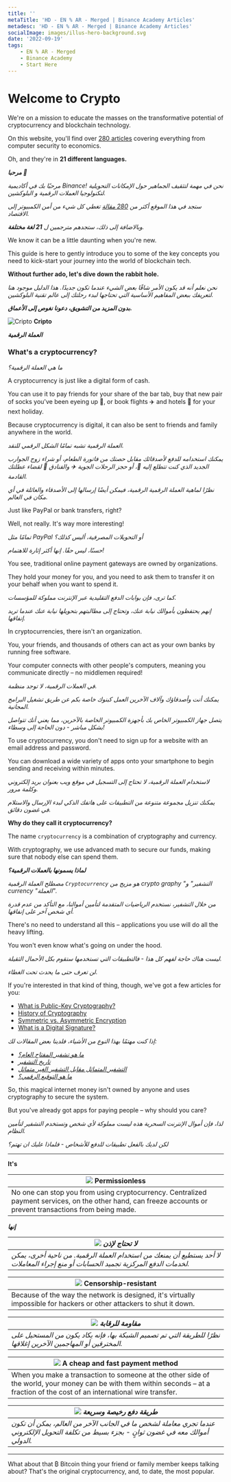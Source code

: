 ```yaml
---
title: ''
metaTitle: 'HD - EN % AR - Merged | Binance Academy Articles'
metadesc: 'HD - EN % AR - Merged | Binance Academy Articles'
socialImage: images/illus-hero-background.svg
date: '2022-09-19'
tags:
    - EN % AR - Merged
    - Binance Academy
    - Start Here
---
```


# Welcome to Crypto

We're on a mission to educate the masses on the transformative potential of cryptocurrency and blockchain technology.

On this website, you'll find over [280 articles](https://academy.binance.com/en/articles) covering everything from computer security to economics.

Oh, and they're in **21 different languages.**

***مرحبا 👋***

*مرحبًا بك في أكاديمية Binance! نحن في مهمة لتثقيف الجماهير حول الإمكانات التحويلية لتكنولوجيا العملات الرقمية و البلوكشين.*

*ستجد في هذا الموقع أكثر من [280 مقالة](https://academy.binance.com/ar/articles) تغطي كل شيء من أمن الكمبيوتر إلى الاقتصاد.*

*وبالاضافة إلى ذلك، ستجدهم مترجمين ل **21 لغة مختلفة**.*

We know it can be a little daunting when you're new.

This guide is here to gently introduce you to some of the key concepts you need to kick-start your journey into the world of blockchain tech.

**Without further ado, let's dive down the rabbit hole.**

*نحن نعلم أنه قد يكون الأمر شاقًا بعض الشيء عندما تكون جديدًا. هذا الدليل موجود هنا لتعريفك ببعض المفاهيم الأساسية التي تحتاجها لبدء رحلتك إلى عالم تقنية البلوكشين.*

***بدون المزيد من التشويق، دعونا نغوص إلى الأعماق.***


![Cripto](/images/crypto-icon.png) **Cripto**

***العملة الرقمية***

### What's a cryptocurrency?

*ما هي العملة الرقمية؟*

A cryptocurrency is just like a digital form of cash.

You can use it to pay friends for your share of the bar tab, buy that new pair of socks you've been eyeing up 👀, or book flights ✈️ and hotels 🏨 for your next holiday.

Because cryptocurrency is digital, it can also be sent to friends and family anywhere in the world.

*العملة الرقمية تشبه تمامًا الشكل الرقمي للنقد.*

*يمكنك استخدامه للدفع لأصدقائك مقابل حصتك من فاتورة الطعام، أو شراء زوج الجوارب الجديد الذي كنت تتطلع إليه 👀، أو حجز الرحلات الجوية ✈️ والفنادق 🏨 لقضاء عطلتك القادمة.*

*نظرًا لماهية العملة الرقمية الرقمية، فيمكن أيضًا إرسالها إلى الأصدقاء والعائلة في أي مكان في العالم.*

Just like PayPal or bank transfers, right?

Well, not really. It's way more interesting!

*تمامًا مثل PayPal أو التحويلات المصرفية، أليس كذلك؟*

*حسنًا، ليس حقًا. إنها أكثر إثارة للاهتمام!*

You see, traditional online payment gateways are owned by organizations.

They hold your money for you, and you need to ask them to transfer it on your behalf when you want to spend it.

*كما ترى، فإن بوابات الدفع التقليدية عبر الإنترنت مملوكة للمؤسسات.*

*إنهم يحتفظون بأموالك نيابة عنك، وتحتاج إلى مطالبتهم بتحويلها نيابة عنك عندما تريد إنفاقها.*

In cryptocurrencies, there isn't an organization.

You, your friends, and thousands of others can act as your own banks by running free software.

Your computer connects with other people's computers, meaning you communicate directly – no middlemen required!

*في العملات الرقمية، لا توجد منظمة.*

*يمكنك أنت وأصدقاؤك وآلاف الآخرين العمل كبنوك خاصة بكم عن طريق تشغيل البرامج المجانية.*

*يتصل جهاز الكمبيوتر الخاص بك بأجهزة الكمبيوتر الخاصة بالآخرين، مما يعني أنك تتواصل بشكل مباشر - دون الحاجة إلى وسطاء!*

To use cryptocurrency, you don't need to sign up for a website with an email address and password.

You can download a wide variety of apps onto your smartphone to begin sending and receiving within minutes.

*لاستخدام العملة الرقمية، لا تحتاج إلى التسجيل في موقع ويب بعنوان بريد إلكتروني وكلمة مرور.*

*يمكنك تنزيل مجموعة متنوعة من التطبيقات على هاتفك الذكي لبدء الإرسال والاستلام في غضون دقائق.*

**Why do they call it cryptocurrency?**

The name `cryptocurrency` is a combination of cryptography and currency.

With cryptography, we use advanced math to secure our funds, making sure that nobody else can spend them.

***لماذا يسمونها بالعملات الرقمية؟***

*مصطلح العملة الرقمية `Cryptocurrency` هو مزيج من crypto graphy "التشفير" و currency "العملة".*

*من خلال التشفير، نستخدم الرياضيات المتقدمة لتأمين أموالنا، مع التأكد من عدم قدرة أي شخص آخر على إنفاقها.*

There's no need to understand all this – applications you use will do all the heavy lifting.

You won't even know what's going on under the hood.

*ليست هناك حاجة لفهم كل هذا - فالتطبيقات التي تستخدمها ستقوم بكل الأحمال الثقيلة.*

*لن تعرف حتى ما يحدث تحت الغطاء.*

If you're interested in that kind of thing, though, we've got a few articles for you:

- [What is Public-Key Cryptography?](https://academy.binance.com/en/articles/what-is-public-key-cryptography)
- [History of Cryptography](https://academy.binance.com/en/articles/history-of-cryptography)
- [Symmetric vs. Asymmetric Encryption](https://academy.binance.com/en/articles/symmetric-vs-asymmetric-encryption)
- [What is a Digital Signature?](https://academy.binance.com/en/articles/what-is-a-digital-signature)

*إذا كنت مهتمًا بهذا النوع من الأشياء، فلدينا بعض المقالات لك:*

- [*ما هو تشفير المفتاح العام؟*](https://academy.binance.com/ar/articles/what-is-public-key-cryptography)
- [*تاريخ التشفير*](https://academy.binance.com/ar/articles/history-of-cryptography)
- [*التشفير المتماثل مقابل التشفير الغير متماثل*](https://academy.binance.com/ar/articles/symmetric-vs-asymmetric-encryption)
- [*ما هو التوقيع الرقمي؟*](https://academy.binance.com/ar/articles/what-is-a-digital-signature)

So, this magical internet money isn't owned by anyone and uses cryptography to secure the system.

But you've already got apps for paying people – why should you care?

*لذا، فإن أموال الإنترنت السحرية هذه ليست مملوكة لأي شخص وتستخدم التشفير لتأمين النظام.*

*لكن لديك بالفعل تطبيقات للدفع للأشخاص - فلماذا عليك ان تهتم؟*

---

**It's**

| ![](/images/anchor-icon.png) Permissionless |
| - |
| No one can stop you from using cryptocurrency. Centralized payment services, on the other hand, can freeze accounts or prevent transactions from being made. |

***إنها***

| *![](/images/anchor-icon.png) لا تحتاج لإذن* |
| - |
| *لا أحد يستطيع أن يمنعك من استخدام العملة الرقمية. من ناحية أخرى، يمكن لخدمات الدفع المركزية تجميد الحسابات أو منع إجراء المعاملات.* |

| ![](/images/lock-icon.png) Censorship-resistant |
| - |
| Because of the way the network is designed, it's virtually impossible for hackers or other attackers to shut it down. |

| *![](/images/lock-icon.png) مقاومة للرقابة* |
| - |
| *نظرًا للطريقة التي تم تصميم الشبكة بها، فإنه يكاد يكون من المستحيل على المخترقين أو المهاجمين الآخرين إغلاقها.* |

| ![](/images/arrows-icon.png) A cheap and fast payment method |
| - |
| When you make a transaction to someone at the other side of the world, your money can be with them within seconds – at a fraction of the cost of an international wire transfer. |

| *![](/images/arrows-icon.png) طريقة دفع رخيصة وسريعة* |
| - |
| *عندما تجري معاملة لشخص ما في الجانب الآخر من العالم، يمكن أن تكون أموالك معه في غضون ثوانٍ - بجزء بسيط من تكلفة التحويل الإلكتروني الدولي.* |

---

What about that ₿ Bitcoin thing your friend or family member keeps talking about? That's the original cryptocurrency, and, to date, the most popular.



